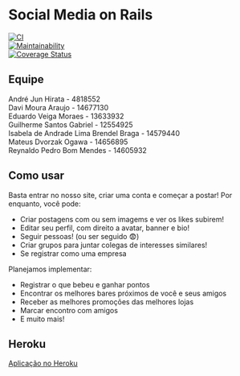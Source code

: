 # Social Media on Rails

[![CI](https://github.com/OgawaSama/social-media-rails/actions/workflows/ci.yml/badge.svg?branch=main)](https://github.com/OgawaSama/social-media-rails/actions/workflows/ci.yml)  
[![Maintainability](https://qlty.sh/gh/OgawaSama/projects/social-media-rails/maintainability.svg)](https://qlty.sh/gh/OgawaSama/projects/social-media-rails)  
[![Coverage Status](https://coveralls.io/repos/github/OgawaSama/social-media-rails/badge.svg?branch=main)](https://coveralls.io/github/OgawaSama/social-media-rails?branch=main)  


## Equipe
André Jun Hirata - 4818552  
Davi Moura Araujo - 14677130  
Eduardo Veiga Moraes - 13633932    
Guilherme Santos Gabriel - 12554925  
Isabela de Andrade Lima Brendel Braga - 14579440  
Mateus Dvorzak Ogawa - 14656895  
Reynaldo Pedro Bom Mendes - 14605932  

## Como usar
Basta entrar no nosso site, criar uma conta e começar a postar!
Por enquanto, você pode:
* Criar postagens com ou sem imagems e ver os likes subirem!   
* Editar seu perfil, com direito a avatar, banner e bio!  
* Seguir pessoas! (ou ser seguido 😨)  
* Criar grupos para juntar colegas de interesses similares!  
* Se registrar como uma empresa  

Planejamos implementar:
* Registrar o que bebeu e ganhar pontos  
* Encontrar os melhores bares próximos de você e seus amigos  
* Receber as melhores promoções das melhores lojas  
* Marcar encontro com amigos
* E muito mais!

## Heroku
[Aplicação no Heroku](https://tabi-planner-8fed89242f80.herokuapp.com/)
